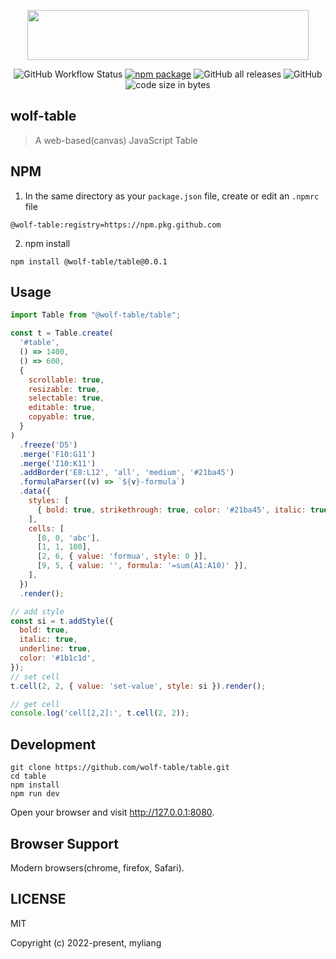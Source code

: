 <p align="center">
  <a href="https://github.com/wolf-table/table">
    <img src="https://raw.githubusercontent.com/wolf-table/table/main/logo.svg" height="80px" width="450px"/>
  </a>
</p>
<p align="center">
  <img src="https://img.shields.io/github/actions/workflow/status/wolf-table/table/npm-publish-github-packages.yml" alt="GitHub Workflow Status">
  <a href="https://www.npmjs.org/package/@wolf-table/table"><img src="https://img.shields.io/npm/v/@wolf-table/table.svg" alt="npm package"></a>
  <img src="https://img.shields.io/github/downloads/wolf-table/table/total" alt="GitHub all releases">
  <img src="https://img.shields.io/github/license/wolf-table/table" alt="GitHub">
  <img src="https://img.shields.io/github/languages/code-size/wolf-table/table" alt=" code size in bytes">
</p>

## wolf-table
> A web-based(canvas) JavaScript Table

## NPM
1) In the same directory as your <code>package.json</code> file, create or edit an <code>.npmrc</code> file
```shell
@wolf-table:registry=https://npm.pkg.github.com
```
2) npm install
```shell
npm install @wolf-table/table@0.0.1
```
## Usage
```javascript
import Table from "@wolf-table/table";

const t = Table.create(
  '#table',
  () => 1400,
  () => 600,
  {
    scrollable: true,
    resizable: true,
    selectable: true,
    editable: true,
    copyable: true,
  }
)
  .freeze('D5')
  .merge('F10:G11')
  .merge('I10:K11')
  .addBorder('E8:L12', 'all', 'medium', '#21ba45')
  .formulaParser((v) => `${v}-formula`)
  .data({
    styles: [
      { bold: true, strikethrough: true, color: '#21ba45', italic: true, align: 'center', fontSize: 12 },
    ],
    cells: [
      [0, 0, 'abc'],
      [1, 1, 100],
      [2, 6, { value: 'formua', style: 0 }],
      [9, 5, { value: '', formula: '=sum(A1:A10)' }],
    ],
  })
  .render();

// add style
const si = t.addStyle({
  bold: true,
  italic: true,
  underline: true,
  color: '#1b1c1d',
});
// set cell
t.cell(2, 2, { value: 'set-value', style: si }).render();

// get cell
console.log('cell[2,2]:', t.cell(2, 2));
```

## Development

```shell
git clone https://github.com/wolf-table/table.git
cd table
npm install
npm run dev
```

Open your browser and visit http://127.0.0.1:8080.

## Browser Support

Modern browsers(chrome, firefox, Safari).

## LICENSE

MIT

Copyright (c) 2022-present, myliang